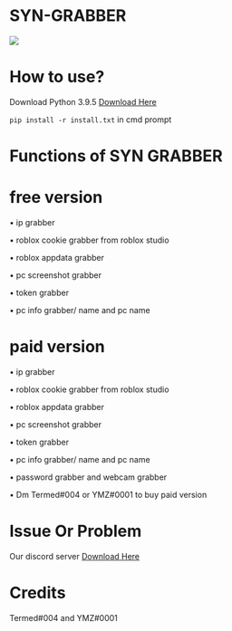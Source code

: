 # SYN-GRABBER

<img src="https://media.discordapp.net/attachments/1014901532497551371/1029069967548743820/IMG_7070.gif">

# How to use? 

Download Python 3.9.5
<a href="https://www.python.org/downloads/release/python-395/">Download Here</a> 

```pip install -r install.txt``` in cmd prompt

# Functions of SYN GRABBER

# free version

• ip grabber

• roblox cookie grabber from roblox studio

• roblox appdata grabber 

• pc screenshot grabber

• token grabber

• pc info grabber/ name and pc name

# paid version

• ip grabber

• roblox cookie grabber from roblox studio

• roblox appdata grabber 

• pc screenshot grabber

• token grabber

• pc info grabber/ name and pc name

• password grabber and webcam grabber

• Dm Termed#004 or YMZ#0001 to buy paid version

# Issue Or Problem
Our discord server
<a href="https://www.python.org/downloads/release/python-395/">Download Here</a> 

# Credits

Termed#004 and YMZ#0001
